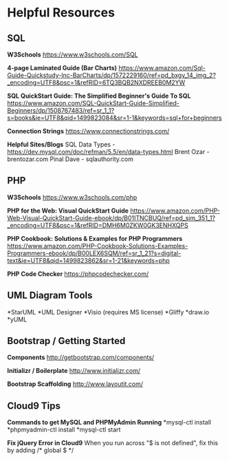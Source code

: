 # Helpful Resources


## SQL 


**W3Schools**
https://www.w3schools.com/SQL

**4-page Laminated Guide (Bar Charts)**
https://www.amazon.com/Sql-Guide-Quickstudy-Inc-BarCharts/dp/1572229160/ref=pd_bxgy_14_img_2?_encoding=UTF8&psc=1&refRID=6TQ3BQB2NXDREEB0M2YW

**SQL QuickStart Guide: The Simplified Beginner's Guide To SQL**
https://www.amazon.com/SQL-QuickStart-Guide-Simplified-Beginners/dp/1508767483/ref=sr_1_1?s=books&ie=UTF8&qid=1499823084&sr=1-1&keywords=sql+for+beginners

**Connection Strings**
https://www.connectionstrings.com/

**Helpful Sites/Blogs**
SQL Data Types - https://dev.mysql.com/doc/refman/5.5/en/data-types.html
Brent Ozar - brentozar.com
Pinal Dave - sqlauthority.com


## PHP

**W3Schools**
https://www.w3schools.com/php

**PHP for the Web: Visual QuickStart Guide**
https://www.amazon.com/PHP-Web-Visual-QuickStart-Guide-ebook/dp/B01ITNCBUQ/ref=pd_sim_351_1?_encoding=UTF8&psc=1&refRID=DMH6M0ZKW0GK3ENHXQPS

**PHP Cookbook: Solutions & Examples for PHP Programmers**
https://www.amazon.com/PHP-Cookbook-Solutions-Examples-Programmers-ebook/dp/B00LEX6SQM/ref=sr_1_21?s=digital-text&ie=UTF8&qid=1499823862&sr=1-21&keywords=php

**PHP Code Checker**
https://phpcodechecker.com/


## UML Diagram Tools

*StarUML
*UML Designer
*Visio (requires MS license)
*Gliffy
*draw.io
*yUML


## Bootstrap / Getting Started

**Components**
http://getbootstrap.com/components/

**Initializr / Boilerplate**
http://www.initializr.com/

**Bootstrap Scaffolding**
http://www.layoutit.com/


## Cloud9 Tips

**Commands to get MySQL and PHPMyAdmin Running**
*mysql-ctl install
*phpmyadmin-ctl install
*mysql-ctl start

**Fix jQuery Error in Cloud9**
When you run across "$ is not defined", fix this by adding /* global $ */
